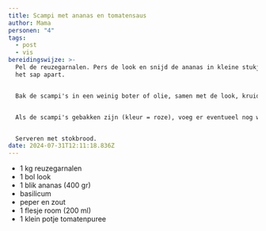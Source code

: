```yaml
---
title: Scampi met ananas en tomatensaus
author: Mama
personen: "4"
tags:
  - post
  - vis
bereidingswijze: >-
  Pel de reuzegarnalen. Pers de look en snijd de ananas in kleine stukjes. Hou
  het sap apart.


  Bak de scampi's in een weinig boter of olie, samen met de look, kruiden en ananas. De scampi's mogen groen zien van de basilicum.


  Als de scampi's gebakken zijn (kleur = roze), voeg er eventueel nog wat ananassap aan toe en laat een paar minuutjes sudderen. Tomatenpuree toevoegen en goed roeren. Nadien de room toevoegen.


  Serveren met stokbrood.
date: 2024-07-31T12:11:18.836Z
---
```

* 1 kg reuzegarnalen
* 1 bol look
* 1 blik ananas (400 gr)
* basilicum
* peper en zout
* 1 flesje room (200 ml)
* 1 klein potje tomatenpuree